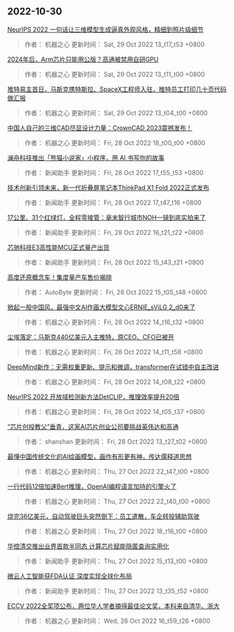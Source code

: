 
## 2022-10-30

 [NeurIPS 2022   一句话让三维模型生成逼真外观风格，精细到照片级细节](https://www.jiqizhixin.com/articles/2022-10-29-3)

> 作者： 机器之心  更新时间： Sat, 29 Oct 2022 13_t17_t53 +0800

 [2024年后，Arm芯片只能用公版？高通被禁用自研GPU](https://www.jiqizhixin.com/articles/2022-10-29-2)

> 作者： 机器之心  更新时间： Sat, 29 Oct 2022 13_t11_t00 +0800

 [推特易主首日，马斯克携特斯拉、SpaceX工程师入驻，推特员工打印几十页代码做汇报](https://www.jiqizhixin.com/articles/2022-10-29)

> 作者： 机器之心  更新时间： Sat, 29 Oct 2022 13_t04_t00 +0800

 [中国人自己的三维CAD尽显设计力量：CrownCAD 2023震撼发布！](https://www.jiqizhixin.com/articles/2022-10-28-11)

> 作者： 机器之心  更新时间： Fri, 28 Oct 2022 18_t00_t00 +0800

 [澜舟科技推出「熊猫小说家」小程序，用 AI 书写你的故事](https://www.jiqizhixin.com/articles/2022-10-28-10)

> 作者： 新闻助手  更新时间： Fri, 28 Oct 2022 17_t55_t53 +0800

 [技术创新引领未来，新一代折叠屏笔记本ThinkPad X1 Fold 2022正式发布](https://www.jiqizhixin.com/articles/2022-10-28-9)

> 作者： 新闻助手  更新时间： Fri, 28 Oct 2022 17_t47_t16 +0800

 [17公里、31个红绿灯，全程零接管：毫末智行城市NOH一镜到底实拍来了](https://www.jiqizhixin.com/articles/2022-10-28-8)

> 作者： 新闻助手  更新时间： Fri, 28 Oct 2022 16_t21_t22 +0800

 [芯驰科技E3高性能MCU正式量产出货](https://www.jiqizhixin.com/articles/2022-10-28-7)

> 作者： 新闻助手  更新时间： Fri, 28 Oct 2022 15_t43_t21 +0800

 [高度还原概念车！集度量产车售价揭晓](https://www.jiqizhixin.com/articles/2022-10-28-6)

> 作者： AutoByte  更新时间： Fri, 28 Oct 2022 15_t05_t48 +0800

 [掀起一股中国风，最强中文AI作画大模型文心ERNIE_sViLG 2_d0来了](https://www.jiqizhixin.com/articles/2022-10-28-5)

> 作者： 机器之心  更新时间： Fri, 28 Oct 2022 14_t16_t32 +0800

 [尘埃落定：马斯克440亿美元入主推特，原CEO、CFO已被开](https://www.jiqizhixin.com/articles/2022-10-28-4)

> 作者： 机器之心  更新时间： Fri, 28 Oct 2022 14_t11_t58 +0800

 [DeepMind新作：无需权重更新、提示和微调，transformer在试错中自主改进](https://www.jiqizhixin.com/articles/2022-10-28-3)

> 作者： 机器之心  更新时间： Fri, 28 Oct 2022 14_t08_t22 +0800

 [NeurIPS 2022   开放域检测新方法DetCLIP，推理效率提升20倍](https://www.jiqizhixin.com/articles/2022-10-28-2)

> 作者： 机器之心  更新时间： Fri, 28 Oct 2022 14_t05_t37 +0800

 [“芯片创投教父”垂青，这家AI芯片创业公司要挑战英伟达和高通](https://www.jiqizhixin.com/articles/2022-10-28)

> 作者： shanshan  更新时间： Fri, 28 Oct 2022 13_t27_t02 +0800

 [最懂中国传统文化的AI绘画模型，画作有形更有神，传达儒释道思想](https://www.jiqizhixin.com/articles/2022-10-28-14)

> 作者： 机器之心  更新时间： Thu, 27 Oct 2022 22_t47_t00 +0800

 [一行代码12倍加速Bert推理，OpenAI编程语言加持的引擎火了](https://www.jiqizhixin.com/articles/2022-10-28-13)

> 作者： 机器之心  更新时间： Thu, 27 Oct 2022 22_t40_t00 +0800

 [烧完36亿美元，自动驾驶巨头突然倒下：员工遣散，车企转投辅助驾驶](https://www.jiqizhixin.com/articles/2022-10-28-12)

> 作者： 机器之心  更新时间： Thu, 27 Oct 2022 18_t16_t00 +0800

 [华控清交推出业界首款半同态  计算芯片赋能隐匿查询实用化](https://www.jiqizhixin.com/articles/2022-10-27-2)

> 作者： 新闻助手  更新时间： Thu, 27 Oct 2022 15_t13_t00 +0800

 [微云人工智能获FDA认证  深度实现全球化布局](https://www.jiqizhixin.com/articles/2022-10-27)

> 作者： 新闻助手  更新时间： Thu, 27 Oct 2022 13_t35_t52 +0800

 [ECCV 2022全奖项公布，两位华人学者摘得最佳论文奖，本科来自清华、浙大](https://www.jiqizhixin.com/articles/2022-10-26-4)

> 作者： 机器之心  更新时间： Wed, 26 Oct 2022 16_t59_t26 +0800
